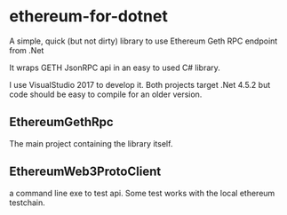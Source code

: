 # ethereum-for-dotnet
A simple, quick (but not dirty) library to use Ethereum Geth RPC endpoint from .Net

It wraps GETH JsonRPC api in an easy to used C# library. 

I use VisualStudio 2017 to develop it.
Both projects target .Net 4.5.2 but code should be easy to compile for an older version. 

## EthereumGethRpc
The main project containing the library itself. 

## EthereumWeb3ProtoClient
a command line exe to test api. 
Some test works with the local ethereum testchain.
